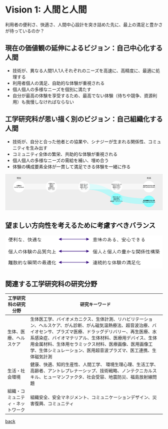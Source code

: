 # Vision 1: 人間と人間

利用者の便利さ、快適さ、人間中心設計を突き詰めた先に、最上の満足と豊かさが待っているのか？

## 現在の価値観の延伸によるビジョン：自己中心化する人間

- 技術が、異なる人間1人1人それぞれのニーズを高速に、高精度に、最適に処理する
- 利用者個人の満足、自助的な体験が重視される
- 個人個人の多様なニーズを個別に満たす
- 自分が最高の体験を享受するため、最高でない体験（待ちや競争、資源利用）も我慢しなければならない

## 工学研究科が思い描く別のビジョン：自己組織化する人間

- 技術が、自分と合った他者との協業や、シナジーが生まれる関係性、コミュニティを生み出す
- コミュニティ全体の繁栄、共助的な体験が重視される
- 個人個人の多様なニーズの需給を補い、埋め合う
- 体験の構成要素全体が一貫して満足できる体験を一緒に作る

![画像が見つかりませんでした: image/2890399d2bdedecf84a61ec5791e1b9a.png](image/2890399d2bdedecf84a61ec5791e1b9a.png "画像が見つかりませんでした: image/2890399d2bdedecf84a61ec5791e1b9a.png")

## 望ましい方向性を考えるために考慮すべきバランス
![f73af3406ae3c7cd6b5e4f2773d874c9.png](image/f73af3406ae3c7cd6b5e4f2773d874c9.png)
## 関連する工学研究科の研究分野

| 工学研究科の研究分野       | 研究キーワード                                                                                                                                                                           |
|------------------|-----------------------------------------------------------------------------------------------------------------------------------------------------------------------------------|
| 生体、医療、ヘルスケア      | 生体医工学、バイオメカニクス、生体計測、リハビリテーション、ヘルスケア、がん診断、がん磁気温熱療法、超音波治療、バイオセンサ、プラズマ医療、ドラッグデリバリー、再生医療、水系感染症、バイオマテリアル、生体材料、医療用デバイス、生体用金属材料、生体用セラミックス材料、医療画像、医用画像工学、生体シミュレーション、医用超音波プラズマ、医工連携、生体磁気計測 |
| 生活・社会環境          | 健康、快適、知的生産性、人間工学、 環境生理心理、生活工学、高齢者、アントレプレナーシップ、技術戦略、ノンテクニカルスキル、ヒューマンファクタ、社会受容、地震防災、福島放射線問題                                                                                         |
| 組織・コミュニティ・ネットワーク | 組織安全、安全マネジメント、コミュニケーションデザイン、災害復興、コミュニティ                                                                                                                                           |
[back](index.html)

